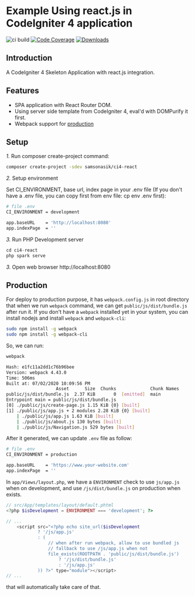 # Example Using react.js in CodeIgniter 4 application

![ci build](https://github.com/samsonasik/ci4-react/workflows/ci%20build/badge.svg)
[![Code Coverage](https://codecov.io/gh/samsonasik/ci4-react/branch/master/graph/badge.svg)](https://codecov.io/gh/samsonasik/ci4-react)
[![Downloads](https://poser.pugx.org/samsonasik/ci4-react/downloads)](https://packagist.org/packages/samsonasik/ci4-react)

Introduction
------------

A CodeIgniter 4 Skeleton Application with react.js integration.

Features
--------

- SPA application with React Router DOM.
- Using server side template from CodeIgniter 4, eval'd with DOMPurify it first.
- Webpack support for [production](#production)

## Setup

*1.* Run composer create-project command:

```bash
composer create-project -sdev samsonasik/ci4-react
```

*2.* Setup environment

Set CI_ENVIRONMENT, base url, index page in your .env file (If you don't have a .env file, you can copy first from env file: cp env .env first):

```bash
# file .env
CI_ENVIRONMENT = development

app.baseURL    = 'http://localhost:8080'
app.indexPage  = ''
```

*3.* Run PHP Development server

```php
cd ci4-react
php spark serve
```

*3.* Open web browser http://localhost:8080

## Production

For deploy to production purpose, it has `webpack.config.js` in root directory that when we run `webpack` command, we can get `public/js/dist/bundle.js` after run it. If you don't have a `webpack` installed yet in your system, you can install nodejs and install `webpack` and `webpack-cli`:

```bash
sudo npm install -g webpack
sudo npm install -g webpack-cli
```

So, we can run:

```bash
webpack

Hash: e1fc11a2dd1c76b96bee
Version: webpack 4.43.0
Time: 506ms
Built at: 07/02/2020 10:09:56 PM
                   Asset      Size  Chunks             Chunk Names
public/js/dist/bundle.js  2.37 KiB       0  [emitted]  main
Entrypoint main = public/js/dist/bundle.js
[0] ./public/js/create-page.js 1.15 KiB {0} [built]
[1] ./public/js/app.js + 2 modules 2.28 KiB {0} [built]
    | ./public/js/app.js 1.63 KiB [built]
    | ./public/js/about.js 130 bytes [built]
    | ./public/js/Navigation.js 529 bytes [built]
```

After it generated, we can update `.env` file as follow:

```bash
# file .env
CI_ENVIRONMENT = production

app.baseURL    = 'https://www.your-website.com'
app.indexPage  = ''
```

In `app/Views/layout.php`, we have a `ENVIRONMENT` check to use `js/app.js` when on development, and use `/js/dist/bundle.js` on production when exists.

```php
// src/App/templates/layout/default.phtml
<?php $isDevelopment = ENVIRONMENT === 'development'; ?>

// ...
    <script src="<?php echo site_url($isDevelopment
            ? '/js/app.js'
            : (
                // when after run webpack, allow to use bundled js
                // fallback to use /js/app.js when not
                file_exists(ROOTPATH . 'public/js/dist/bundle.js')
                    ? '/js/dist/bundle.js'
                    : '/js/app.js'
            )) ?>" type="module"></script>
// ...
```

that will automatically take care of that.